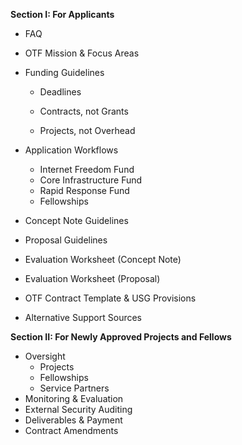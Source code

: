 **Section I: For Applicants**

* FAQ
* OTF Mission & Focus Areas
* Funding Guidelines

  * Deadlines

  * Contracts, not Grants

  * Projects, not Overhead

* Application Workflows

  * Internet Freedom Fund
  * Core Infrastructure Fund
  * Rapid Response Fund
  * Fellowships

* Concept Note Guidelines
* Proposal Guidelines
* Evaluation Worksheet \(Concept Note\)
* Evaluation Worksheet \(Proposal\)
* OTF Contract Template & USG Provisions
* Alternative Support Sources

**Section II: For Newly Approved Projects and Fellows**

* Oversight
  * Projects
  * Fellowships
  * Service Partners
* Monitoring & Evaluation
* External Security Auditing
* Deliverables & Payment 
* Contract Amendments



